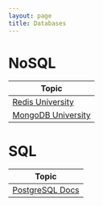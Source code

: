 ```yaml
---
layout: page
title: Databases
---
```


# NoSQL 

| Topic |
|---|
| [Redis University](https://university.redis.io/library/?contentType=course) |
| [MongoDB University](https://learn.mongodb.com/pages/learners-journey) |

# SQL

| Topic |
|---|
| [PostgreSQL Docs](https://www.postgresql.org/docs/17/index.html) |